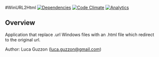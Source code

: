 
#WinURL2Html
[![Dependencies](https://david-dm.org/lguzzon/WinUrl2Html.png)](https://david-dm.org/lguzzon/WinUrl2Html)
[![Code Climate](https://codeclimate.com/github/lguzzon/WinUrl2Html.png)](https://codeclimate.com/github/lguzzon/WinUrl2Html)
[![Analytics](https://ga-beacon.appspot.com/UA-49825375-1/WinUrl2Html/readme)](https://github.com/lguzzon/WinUrl2Html)  

## Overview

Application that replace .url Windows files with an .html file which redirect to the original url.

Author: Luca Guzzon (luca.guzzon@gmail.com)
